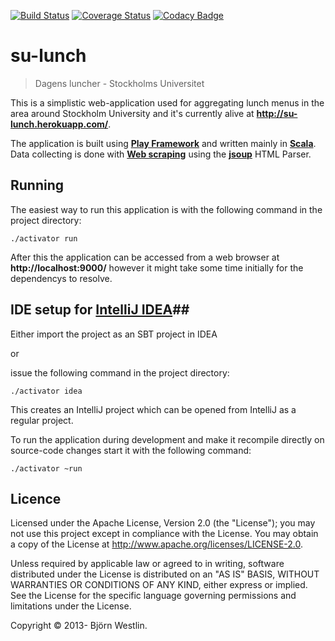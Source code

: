 [![Build Status](https://travis-ci.org/bwestlin/su-lunch.svg?branch=master)](https://travis-ci.org/bwestlin/su-lunch)
[![Coverage Status](https://coveralls.io/repos/bwestlin/su-lunch/badge.svg?branch=master)](https://coveralls.io/r/bwestlin/su-lunch?branch=master)
[![Codacy Badge](https://www.codacy.com/project/badge/920765af769d48fd8fdb82ac3e0f95ed)](https://www.codacy.com/public/bwestlin/su-lunch)

# su-lunch #
> Dagens luncher - Stockholms Universitet

This is a simplistic web-application used for aggregating lunch menus in the area around Stockholm University and it's currently alive at **http://su-lunch.herokuapp.com/**.

The application is built using **[Play Framework](http://www.playframework.com)** and written mainly in **[Scala](http://www.scala-lang.org/)**.
Data collecting is done with **[Web scraping](http://en.wikipedia.org/wiki/Web_scraping)** using the **[jsoup](http://jsoup.org/)** HTML Parser.

## Running ##
The easiest way to run this application is with the following command in the project directory:
```
./activator run
```
After this the application can be accessed from a web browser at **http://localhost:9000/** however it might take some time initially for the dependencys to resolve.

## IDE setup for **[IntelliJ IDEA](http://www.jetbrains.com/idea/)**##
Either import the project as an SBT project in IDEA

or

issue the following command in the project directory:
```
./activator idea
```
This creates an IntelliJ project which can be opened from IntelliJ as a regular project.

To run the application during development and make it recompile directly on source-code changes start it with the following command:
```
./activator ~run
```

## Licence ##

Licensed under the Apache License, Version 2.0 (the "License"); you may not use this project except in compliance with the License. You may obtain a copy of the License at http://www.apache.org/licenses/LICENSE-2.0.

Unless required by applicable law or agreed to in writing, software distributed under the License is distributed on an "AS IS" BASIS, WITHOUT WARRANTIES OR CONDITIONS OF ANY KIND, either express or implied. See the License for the specific language governing permissions and limitations under the License.

Copyright &copy; 2013- Björn Westlin.

